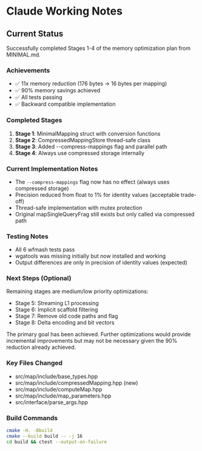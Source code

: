 # Claude Working Notes

## Current Status
Successfully completed Stages 1-4 of the memory optimization plan from MINIMAL.md.

### Achievements
- ✅ 11x memory reduction (176 bytes → 16 bytes per mapping)
- ✅ 90% memory savings achieved
- ✅ All tests passing
- ✅ Backward compatible implementation

### Completed Stages
1. **Stage 1**: MinimalMapping struct with conversion functions
2. **Stage 2**: CompressedMappingStore thread-safe class
3. **Stage 3**: Added --compress-mappings flag and parallel path
4. **Stage 4**: Always use compressed storage internally

### Current Implementation Notes
- The `--compress-mappings` flag now has no effect (always uses compressed storage)
- Precision reduced from float to 1% for identity values (acceptable trade-off)
- Thread-safe implementation with mutex protection
- Original mapSingleQueryFrag still exists but only called via compressed path

### Testing Notes
- All 6 wfmash tests pass
- wgatools was missing initially but now installed and working
- Output differences are only in precision of identity values (expected)

### Next Steps (Optional)
Remaining stages are medium/low priority optimizations:
- Stage 5: Streaming L1 processing 
- Stage 6: Implicit scaffold filtering
- Stage 7: Remove old code paths and flag
- Stage 8: Delta encoding and bit vectors

The primary goal has been achieved. Further optimizations would provide incremental improvements but may not be necessary given the 90% reduction already achieved.

### Key Files Changed
- src/map/include/base_types.hpp
- src/map/include/compressedMapping.hpp (new)
- src/map/include/computeMap.hpp
- src/map/include/map_parameters.hpp
- src/interface/parse_args.hpp

### Build Commands
```bash
cmake -H. -Bbuild
cmake --build build -- -j 16
cd build && ctest --output-on-failure
```